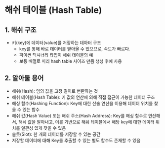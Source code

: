 # 해쉬 테이블 (Hash Table)

## 1. 해쉬 구조
- 키(key)에 데이터(value)를 저장하는 데아터 구조
  - key를 통해 바로 데이터를 받아올 수 있으므로, 속도가 빠르다.
  - 파이썬 딕셔너리 타입이 해쉬 테이블의 예
  - 보통 배열로 미리 hash table 사이즈 만큼 생성 후에 사용

## 2. 알아둘 용어
- 해쉬(Hash): 임의 값을 고정 길이로 변환하는 것
- 해쉬 테이블(Hash Table): 키 값의 연산에 의해 직접 접근이 가능한 데이터 구조
- 해싱 함수(Hashing Function): Key에 대한 산술 연산을 이용해 데이터 위치를 찾을 수 있는 함수
- 해쉬 값(Hash Value) 또는 해쉬 주소(Hash Address): Key를 해싱 함수로 연산해서, 해쉬 값을 알아내고, 이를 기반으로 해쉬 테이블에서 해당 key에 대한 데이터 위치를 일관성 있게 찾을 수 있음
- 슬롯(Slot): 한 개의 데이터를 저장할 수 있는 공간
- 저장할 데이터에 대해 Key를 추출할 수 있는 별도 함수도 존재할 수 있음

